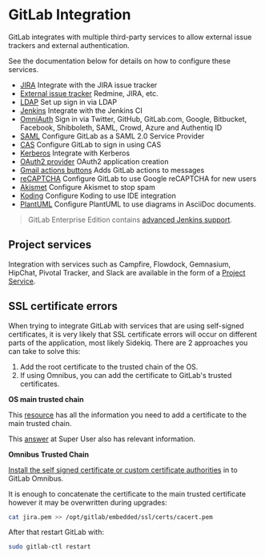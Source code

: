 # GitLab Integration

GitLab integrates with multiple third-party services to allow external issue
trackers and external authentication.

See the documentation below for details on how to configure these services.

- [JIRA](../user/project/integrations/jira.md) Integrate with the JIRA issue tracker
- [External issue tracker](external-issue-tracker.md) Redmine, JIRA, etc.
- [LDAP](ldap.md) Set up sign in via LDAP
- [Jenkins](jenkins.md) Integrate with the Jenkins CI
- [OmniAuth](omniauth.md) Sign in via Twitter, GitHub, GitLab.com, Google, Bitbucket, Facebook, Shibboleth, SAML, Crowd, Azure and Authentiq ID
- [SAML](saml.md) Configure GitLab as a SAML 2.0 Service Provider
- [CAS](cas.md) Configure GitLab to sign in using CAS
- [Kerberos](kerberos.md) Integrate with Kerberos
- [OAuth2 provider](oauth_provider.md) OAuth2 application creation
- [Gmail actions buttons](gmail_action_buttons_for_gitlab.md) Adds GitLab actions to messages
- [reCAPTCHA](recaptcha.md) Configure GitLab to use Google reCAPTCHA for new users
- [Akismet](akismet.md) Configure Akismet to stop spam
- [Koding](../administration/integration/koding.md) Configure Koding to use IDE integration
- [PlantUML](../administration/integration/plantuml.md) Configure PlantUML to use diagrams in AsciiDoc documents.

> GitLab Enterprise Edition contains [advanced Jenkins support][jenkins].

## Project services

Integration with services such as Campfire, Flowdock, Gemnasium, HipChat,
Pivotal Tracker, and Slack are available in the form of a [Project Service][].

[Project Service]: ../user/project/integrations/project_services.md

## SSL certificate errors

When trying to integrate GitLab with services that are using self-signed certificates,
it is very likely that SSL certificate errors will occur on different parts of the
application, most likely Sidekiq. There are 2 approaches you can take to solve this:

1. Add the root certificate to the trusted chain of the OS.
1. If using Omnibus, you can add the certificate to GitLab's trusted certificates.

**OS main trusted chain**

This [resource](http://kb.kerio.com/product/kerio-connect/server-configuration/ssl-certificates/adding-trusted-root-certificates-to-the-server-1605.html)
has all the information you need to add a certificate to the main trusted chain.

This [answer](http://superuser.com/questions/437330/how-do-you-add-a-certificate-authority-ca-to-ubuntu)
at Super User also has relevant information.

**Omnibus Trusted Chain**

[Install the self signed certificate or custom certificate authorities](http://docs.gitlab.com/omnibus/common_installation_problems/README.html#using-self-signed-certificate-or-custom-certificate-authorities)
in to GitLab Omnibus.

It is enough to concatenate the certificate to the main trusted certificate
however it may be overwritten during upgrades:

```bash
cat jira.pem >> /opt/gitlab/embedded/ssl/certs/cacert.pem
```

After that restart GitLab with:

```bash
sudo gitlab-ctl restart
```

[jenkins]: http://docs.gitlab.com/ee/integration/jenkins.html
